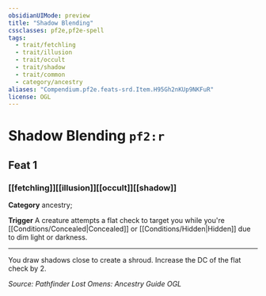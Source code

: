 ```yaml
---
obsidianUIMode: preview
title: "Shadow Blending"
cssclasses: pf2e,pf2e-spell
tags:
  - trait/fetchling
  - trait/illusion
  - trait/occult
  - trait/shadow
  - trait/common
  - category/ancestry
aliases: "Compendium.pf2e.feats-srd.Item.H95Gh2nKUp9NKFuR"
license: OGL
---
```

# Shadow Blending `pf2:r`
## Feat 1
### [[fetchling]][[illusion]][[occult]][[shadow]]

**Category** ancestry; 




**Trigger** A creature attempts a flat check to target you while you're [[Conditions/Concealed|Concealed]] or [[Conditions/Hidden|Hidden]] due to dim light or darkness.

* * *

You draw shadows close to create a shroud. Increase the DC of the flat check by 2.

*Source: Pathfinder Lost Omens: Ancestry Guide*
*OGL*